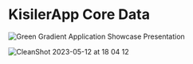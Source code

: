 # KisilerApp Core Data

![Green Gradient Application Showcase Presentation](https://github.com/japsadev/KisilerAppV1/assets/62521215/c17f34f9-7028-47bc-918a-0db939a0f9df)

![CleanShot 2023-05-12 at 18 04 12](https://github.com/japsadev/KisilerAppV1/assets/62521215/0bda8719-f614-44a8-8641-3a0028cc0d57)
